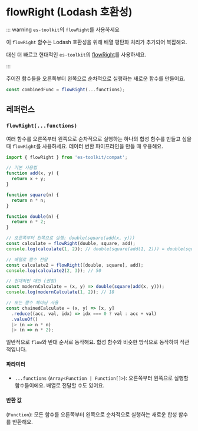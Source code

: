 # flowRight (Lodash 호환성)

::: warning `es-toolkit`의 `flowRight`를 사용하세요

이 `flowRight` 함수는 Lodash 호환성을 위해 배열 평탄화 처리가 추가되어 복잡해요.

대신 더 빠르고 현대적인 `es-toolkit`의 [flowRight](../../function/flowRight.md)를 사용하세요.

:::

주어진 함수들을 오른쪽부터 왼쪽으로 순차적으로 실행하는 새로운 함수를 만들어요.

```typescript
const combinedFunc = flowRight(...functions);
```

## 레퍼런스

### `flowRight(...functions)`

여러 함수를 오른쪽부터 왼쪽으로 순차적으로 실행하는 하나의 합성 함수를 만들고 싶을 때 `flowRight`를 사용하세요. 데이터 변환 파이프라인을 만들 때 유용해요.

```typescript
import { flowRight } from 'es-toolkit/compat';

// 기본 사용법
function add(x, y) {
  return x + y;
}

function square(n) {
  return n * n;
}

function double(n) {
  return n * 2;
}

// 오른쪽부터 왼쪽으로 실행: double(square(add(x, y)))
const calculate = flowRight(double, square, add);
console.log(calculate(1, 2)); // double(square(add(1, 2))) = double(square(3)) = double(9) = 18

// 배열로 함수 전달
const calculate2 = flowRight([double, square], add);
console.log(calculate2(2, 3)); // 50

// 현대적인 대안 (권장)
const modernCalculate = (x, y) => double(square(add(x, y)));
console.log(modernCalculate(1, 2)); // 18

// 또는 함수 체이닝 사용
const chainedCalculate = (x, y) => [x, y]
  .reduce((acc, val, idx) => idx === 0 ? val : acc + val)
  .valueOf()
  |> (n => n * n)
  |> (n => n * 2);
```

일반적으로 `flow`와 반대 순서로 동작해요. 합성 함수와 비슷한 방식으로 동작하여 직관적입니다.

#### 파라미터

- `...functions` (`Array<Function | Function[]>`): 오른쪽부터 왼쪽으로 실행할 함수들이에요. 배열로 전달할 수도 있어요.

#### 반환 값

(`Function`): 모든 함수를 오른쪽부터 왼쪽으로 순차적으로 실행하는 새로운 합성 함수를 반환해요.

